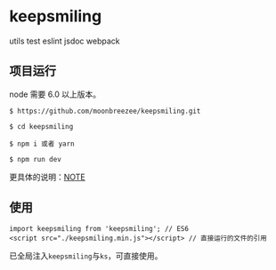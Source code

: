 # keepsmiling

utils test eslint jsdoc webpack

## 项目运行
node 需要 6.0 以上版本。
```
$ https://github.com/moonbreezee/keepsmiling.git

$ cd keepsmiling

$ npm i 或者 yarn

$ npm run dev
```
更具体的说明：[NOTE](https://github.com/moonbreezee/keepsmiling/NOTE.md)

## 使用
```
import keepsmiling from 'keepsmiling'; // ES6
<script src="./keepsmiling.min.js"></script> // 直接运行的文件的引用
```
已全局注入`keepsmiling`与`ks`，可直接使用。
